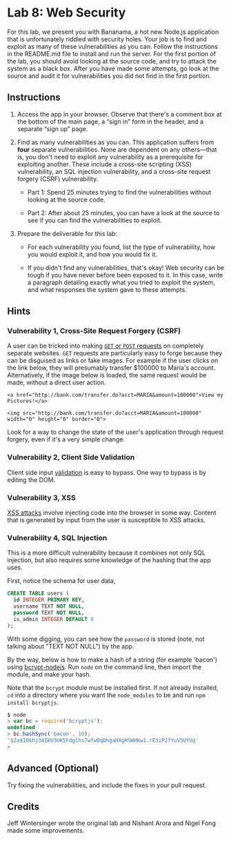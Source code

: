 # Lab 8: Web Security

For this lab, we present you with Bananama, a hot new Node.js application that is unfortunately riddled with security holes. Your job is to find and exploit as many of these vulnerabilities as you can. Follow the instructions in the README.md file to install and run the server.
For the first portion of the lab, you should avoid looking at the source code, and try to attack the system as a black box. After you have made some attempts, go look at the source and audit it for vulnerabilities you did not find in the first portion.

## Instructions

1. Access the app in your browser. Observe that there's a comment box at the bottom of the main page, a “sign in” form in the header, and a separate “sign up” page.

2. Find as many vulnerabilities as you can. This application suffers from **four** separate vulnerabilities. None are dependent on any others—that is, you don't need to exploit any vulnerability as a prerequisite for exploiting another. These include a cross-site scripting (XSS) vulnerability, an SQL injection vulnerability, and a cross-site request forgery (CSRF) vulnerability.

   - Part 1: Spend 25 minutes trying to find the vulnerabilities without looking at the source code.
    
   - Part 2: After about 25 minutes, you can have a look at the source to see if you can find the vulnerabilities to exploit.
    
3.  Prepare the deliverable for this lab:

    - For each vulnerability you found, list the type of vulnerability, how you would exploit it, and how you would fix it.     

    - If you didn't find any vulnerabilities, that's okay! Web security can be tough if you have never before been exposed to it. In this case, write a paragraph detailing exactly what you tried to exploit the system, and what responses the system gave to these attempts.
    

## Hints

### Vulnerability 1, Cross-Site Request Forgery (CSRF)

A user can be tricked into making [`GET` or `POST` requests](https://www.owasp.org/index.php/Cross-Site_Request_Forgery_(CSRF)#Examples) on completely separate websites. `GET` requests are particularly easy to forge because they can be disguised as links or fake images. For example if the user clicks on the link below, they will presumably transfer $100000 to Maria's account. Alternatively, if the image below is loaded, the same request would be made, without a direct user action.

```
<a href="http://bank.com/transfer.do?acct=MARIA&amount=100000">View my Pictures!</a>

<img src="http://bank.com/transfer.do?acct=MARIA&amount=100000" width="0" height="0" border="0">
```

Look for a way to change the state of the user's application through request forgery, even if it's a very simple change.


### Vulnerability 2, Client Side Validation

Client side input [validation](https://www.owasp.org/index.php/Data_Validation) is easy to bypass. One way to bypass is by editing the DOM.


### Vulnerability 3, XSS

[XSS attacks](https://www.owasp.org/index.php/Testing_for_Cross_site_scripting#Description_of_the_Issue) involve injecting code into the browser in some way. Content that is generated by input from the user is susceptible to XSS attacks.


### Vulnerability 4, SQL Injection

This is a more difficult vulnerability because it combines not only SQL injection, but also requires some knowledge of the hashing that the app uses.

First, notice the schema for user data,

```sql
CREATE TABLE users (
  id INTEGER PRIMARY KEY,
  username TEXT NOT NULL,
  password TEXT NOT NULL,
  is_admin INTEGER DEFAULT 0
);
```

With some digging, you can see how the `password` is stored (note, not talking about "TEXT NOT NULL") by the app.

By the way, below is how to make a hash of a string (for example 'bacon') using [bcrypt-nodejs](https://www.npmjs.com/package/bcrypt-nodejs). Run `node` on the command line, then import the module, and make your hash.

Note that the `bcrypt` module must be installed first. If not already installed, `cd` into a directory where you want the `node_modules` to be and run `npm install bcryptjs`.

```javascript
$ node
> var bc = require('bcryptjs');
undefined
> bc.hashSync('bacon', 10);
'$2a$10$hj34IKU3UK5Fdglhs7wfwOqDhgaHXgHSWHKw1.rE3iP2fYuV5UYUq'
> 
```



## Advanced (Optional)

Try fixing the vulnerabilities, and include the fixes in your pull request.

## Credits
Jeff Wintersinger wrote the original lab and Nishant Arora and Nigel Fong made some improvements.


